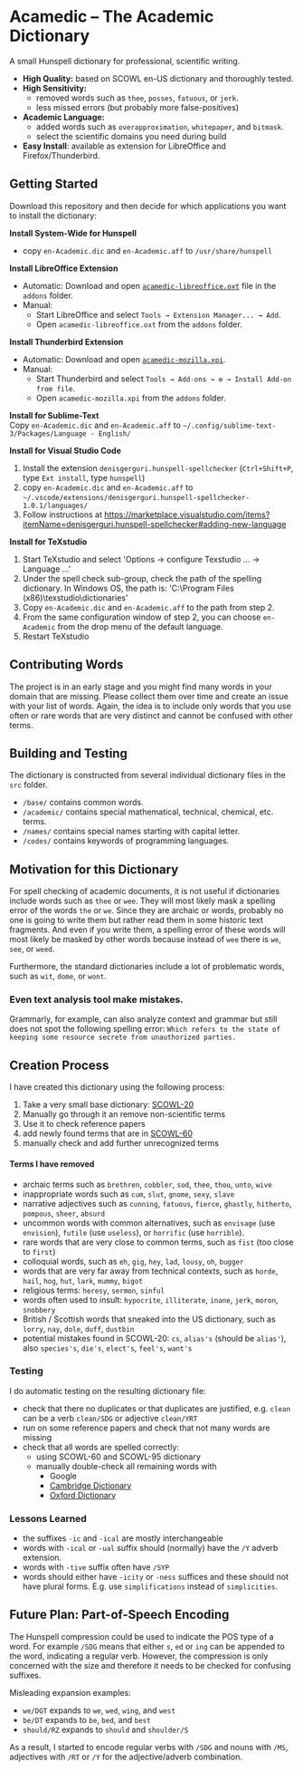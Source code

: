 # Acamedic – The Academic Dictionary

A small Hunspell dictionary for professional, scientific writing. 

* **High Quality:** based on SCOWL en-US dictionary and thoroughly tested.
* **High Sensitivity:** 
	* removed words such as `thee`, `posses`, `fatuous`, or `jerk`.
	* less missed errors (but probably more false-positives)
* **Academic Language:** 
	* added words such as `overapproximation`, `whitepaper`, and `bitmask`.
	* select the scientific domains you need during build
* **Easy Install**: available as extension for LibreOffice and Firefox/Thunderbird.



## Getting Started
Download this repository and then decide for which applications you want to install the dictionary:


**Install System-Wide for Hunspell**<br>
* copy `en-Academic.dic` and `en-Academic.aff` to  `/usr/share/hunspell`

**Install LibreOffice Extension**<br>
* Automatic: Download and open [`acamedic-libreoffice.oxt`](addons/acamedic-libreoffice.oxt?raw=true) file in the `addons` folder.
* Manual: 
	* Start LibreOffice and select `Tools → Extension Manager... → Add`. 
	* Open `acamedic-libreoffice.oxt` from the `addons` folder.

**Install Thunderbird Extension**<br>
* Automatic: Download and open [`acamedic-mozilla.xpi`](addons/acamedic-mozilla.xpi?raw=true).
* Manual: 
	* Start Thunderbird and select `Tools → Add-ons → ⚙ → Install Add-on from file`.
	* Open `acamedic-mozilla.xpi` from the `addons` folder.

**Install for Sublime-Text**<br>
Copy `en-Academic.dic` and `en-Academic.aff` to `~/.config/sublime-text-3/Packages/Language - English/`


**Install for Visual Studio Code**<br>
1. Install the extension `denisgerguri.hunspell-spellchecker` (`Ctrl+Shift+P`, type `Ext install`, type `hunspell`)
2. copy `en-Academic.dic` and `en-Academic.aff` to `~/.vscode/extensions/denisgerguri.hunspell-spellchecker-1.0.1/languages/`
3. Follow instructions at https://marketplace.visualstudio.com/items?itemName=denisgerguri.hunspell-spellchecker#adding-new-language

**Install for TeXstudio**<br>
1. Start TeXstudio and select 'Options → configure Texstudio ... → Language ...'
2. Under the spell check sub-group, check the path of the spelling dictionary. In Windows OS, the path is: 'C:\Program Files (x86)\texstudio\dictionaries'
3. Copy `en-Academic.dic` and `en-Academic.aff` to the path from step 2. 
4. From the same configuration window of step 2, you can choose `en-Academic` from the drop menu of the default language. 
5. Restart TeXstudio



## Contributing Words
The project is in an early stage and you might find many words in your domain that are missing. Please collect them over time and create an issue with your list of words. Again, the idea is to include only words that you use often or rare words that are very distinct and cannot be confused with other terms.



## Building and Testing
The dictionary is constructed from several individual dictionary files in the `src` folder.

* `/base/` contains common words.
* `/academic/` contains special mathematical, technical, chemical, etc. terms.
* `/names/` contains special names starting with capital letter.
* `/codes/` contains keywords of programming languages.





## Motivation for this Dictionary

For spell checking of academic documents, it is not useful if dictionaries include words such as `thee` or `wee`. They will most likely mask a spelling error of the words `the` or `we`. Since they are archaic or words, probably no one is going to write them but rather read them in some historic text fragments. And even if you write them, a spelling error of these words will most likely be masked by other words because instead of `wee` there is `we`, `see`, or `weed`.

Furthermore, the standard dictionaries include a lot of problematic words, such as `wit`, `dome`, or `wont`.

### Even text analysis tool make mistakes.
Grammarly, for example, can also analyze context and grammar but still does not spot the following spelling error:
`Which refers to the state of keeping some resource secrete from unauthorized parties.`




## Creation Process
I have created this dictionary using the following process:

1. Take a very small base dictionary: [SCOWL-20](http://app.aspell.net/create)
2. Manually go through it an remove non-scientific terms
3. Use it to check reference papers 
4. add newly found terms that are in [SCOWL-60](http://app.aspell.net/create)
5. manually check and add further unrecognized terms


#### Terms I have removed
- archaic terms such as `brethren`, `cobbler`, `sod`, `thee`, `thou`, `unto`, `wive`
- inappropriate words such as `cum`, `slut`, `gnome`, `sexy`, `slave`
- narrative adjectives such as `cunning`, `fatuous`, `fierce`, `ghastly`, `hitherto`, `pompous`, `sheer`, `absurd`
- uncommon words with common alternatives, such as `envisage` (use `envision`), `futile` (use `useless`),  or `horrific` (use `horrible`). 
- rare words that are very close to common terms, such as `fist` (too close to `first`)
- colloquial words, such as `eh`, `gig`, `hey`, `lad`, `lousy`, `oh`, `bugger`
- words that are very far away from technical contexts, such as `horde`, `hail`, `hog`, `hut`, `lark`, `mummy`, `bigot`
- religious terms: `heresy`, `sermon`, `sinful`
- words often used to insult: `hypocrite`, `illiterate`, `inane`, `jerk`, `moron`, `snobbery`
- British / Scottish words that sneaked into the US dictionary, such as `lorry`, `nay`, `dole`, `duff`, `dustbin`
- potential mistakes found in SCOWL-20: `cs`, `alias's` (should be `alias'`), also `species's`, `die's`, `elect's`, `feel's`, `want's`

<!-- uncommon with alternatives: `glean`, `greasy`, `havoc` (use `chaos`), `mend` => repair, `smallish` => `small`-->
<!-- - law terms such as `solicitor` -->
<!-- - potential mistakes in SCOWL-95: `uncorrectablely` (search for `ble/[A-Z]*Y`)  -->


### Testing
I do automatic testing on the resulting dictionary file:

- check that there no duplicates or that duplicates are justified, e.g. `clean` can be a verb `clean/SDG` or adjective `clean/YRT`
- run on some reference papers and check that not many words are missing
- check that all words are spelled correctly:
	- using SCOWL-60 and SCOWL-95 dictionary
	- manually double-check all remaining words with 
		- Google
		- [Cambridge Dictionary](https://dictionary.cambridge.org/)
		- [Oxford Dictionary](https://www.oxfordlearnersdictionaries.com/definition/academic)
<!-- - check that only few words are one edit (typo) away from each other. -->


### Lessons Learned

* the suffixes `-ic` and `-ical` are mostly interchangeable
* words with `-ical` or `-ual` suffix should (normally) have the `/Y` adverb extension.
* words with `-tive` suffix often have `/SYP`
* words should either have `-icity` or `-ness` suffices and these should not have plural forms. E.g. use `simplifications` instead of `simplicities`. 





## Future Plan: Part-of-Speech Encoding

The Hunspell compression could be used to indicate the POS type of a word. For example `/SDG` means that either `s`, `ed` or `ing` can be appended to the word, indicating a regular verb. However, the compression is only concerned with the size and therefore it needs to be checked for confusing suffixes.

Misleading expansion examples:

* `we/DGT` expands to `we`, `wed`, `wing`, and `west`
* `be/DT` expands to `be`, `bed`, and `best`
* `should/RZ` expands to `should` and `shoulder/S`

As a result, I started to encode regular verbs with `/SDG` and nouns with `/MS`, adjectives with `/RT` or `/Y` for the adjective/adverb combination.





